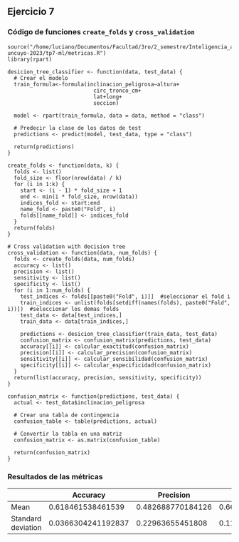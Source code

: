## Ejercicio 7
### Código de funciones `create_folds` y `cross_validation`
```
source("/home/luciano/Documentos/Facultad/3ro/2_semestre/Inteligencia_artificial_1/ia-uncuyo-2023/tp7-ml/metricas.R")
library(rpart)

desicion_tree_classifier <- function(data, test_data) {
  # Crear el modelo
  train_formula<-formula(inclinacion_peligrosa~altura+
                           circ_tronco_cm+
                           lat+long+
                           seccion)
  
  model <- rpart(train_formula, data = data, method = "class")
  
  # Predecir la clase de los datos de test
  predictions <- predict(model, test_data, type = "class")
  
  return(predictions)
}

create_folds <- function(data, k) {
  folds <- list()
  fold_size <- floor(nrow(data) / k)
  for (i in 1:k) {
    start <- (i - 1) * fold_size + 1
    end <- min(i * fold_size, nrow(data))
    indices_fold <- start:end
    name_fold <- paste0("Fold", i)
    folds[[name_fold]] <- indices_fold
  }
  return(folds)
}

# Cross validation with decision tree
cross_validation <- function(data, num_folds) {
  folds <- create_folds(data, num_folds)
  accuracy <- list()
  precision <- list()
  sensitivity <- list()
  specificity <- list()
  for (i in 1:num_folds) {
    test_indices <- folds[[paste0("Fold", i)]]  #seleccionar el fold i
    train_indices <- unlist(folds[setdiff(names(folds), paste0("Fold", i))])  #seleccionar los demas folds
    test_data <- data[test_indices,]
    train_data <- data[train_indices,]
    
    predictions <- desicion_tree_classifier(train_data, test_data)
    confusion_matrix <- confusion_matrix(predictions, test_data)
    accuracy[[i]] <- calcular_exactitud(confusion_matrix)
    precision[[i]] <- calcular_precision(confusion_matrix)
    sensitivity[[i]] <- calcular_sensibilidad(confusion_matrix)
    specificity[[i]] <- calcular_especificidad(confusion_matrix)
  }
  return(list(accuracy, precision, sensitivity, specificity))
}

confusion_matrix <- function(predictions, test_data) {
  actual <- test_data$inclinacion_peligrosa
  
  # Crear una tabla de contingencia
  confusion_table <- table(predictions, actual)
  
  # Convertir la tabla en una matriz
  confusion_matrix <- as.matrix(confusion_table)
  
  return(confusion_matrix)
}
```
### Resultados de las métricas

|                    | Accuracy         | Precision       | Sensitivity     | Specificity      |
|----------------------|--------------------|-------------------|-------------------|--------------------|
| Mean               | 0.618461538461539  | 0.482688770184126 | 0.666827564643315 | 0.587099579721795  |
| Standard deviation | 0.0366304241192837 | 0.22963655451808  | 0.116309010771132 | 0.0541635011109496 |
